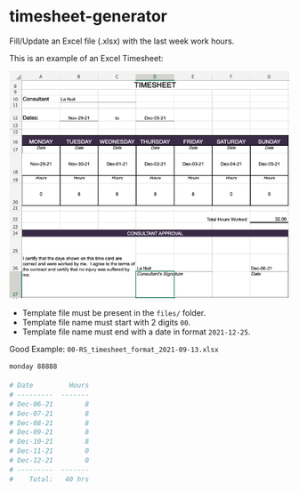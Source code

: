 # timesheet-generator

Fill/Update an Excel file (.xlsx) with the last week work hours.

This is an example of an Excel Timesheet:

![Template Timesheet](media/timesheet.png)

- Template file must be present in the `files/` folder.
- Template file name must start with 2 digits `00`.
- Template file name must end with a date in format `2021-12-25`.

Good Example: `00-RS_timesheet_format_2021-09-13.xlsx`

```bash
monday 88888

# Date         Hours
# ---------  -------
# Dec-06-21        8
# Dec-07-21        8
# Dec-08-21        8
# Dec-09-21        8
# Dec-10-21        8
# Dec-11-21        0
# Dec-12-21        0
# ---------  -------
#    Total:   40 hrs
```